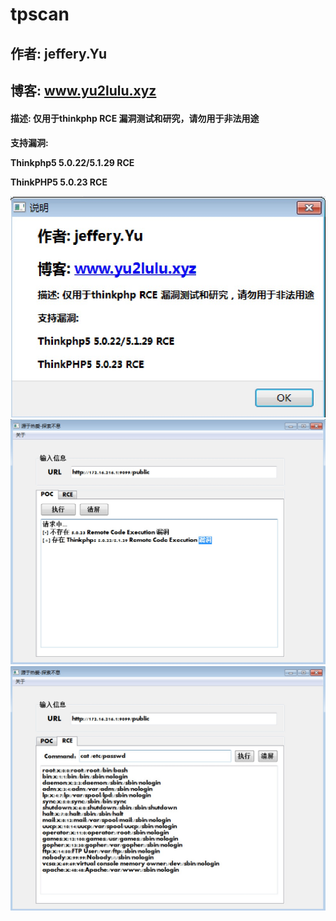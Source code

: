 # tpscan
<h2>作者: jeffery.Yu</h2>
<h2>博客: <a href='https://www.yu2lulu.xyz'>www.yu2lulu.xyz</a></h2>

<h4>描述: 仅用于thinkphp RCE 漏洞测试和研究，请勿用于非法用途<h4>
    <div>支持漏洞:
    <p>Thinkphp5 5.0.22/5.1.29 RCE</p>
    <p>ThinkPHP5 5.0.23 RCE</p></div>

![这里随便写文字](https://github.com/yu2lulu/tpscan/blob/master/img/2.jpg)
![这里随便写文字](https://github.com/yu2lulu/tpscan/blob/master/img/1.jpg)
![这里随便写文字](https://github.com/yu2lulu/tpscan/blob/master/img/3.jpg)
